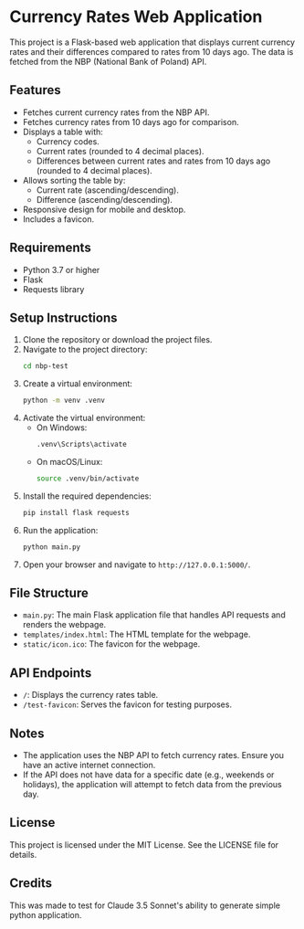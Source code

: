 # Currency Rates Web Application

This project is a Flask-based web application that displays current currency rates and their differences compared to rates from 10 days ago. The data is fetched from the NBP (National Bank of Poland) API.

## Features

- Fetches current currency rates from the NBP API.
- Fetches currency rates from 10 days ago for comparison.
- Displays a table with:
  - Currency codes.
  - Current rates (rounded to 4 decimal places).
  - Differences between current rates and rates from 10 days ago (rounded to 4 decimal places).
- Allows sorting the table by:
  - Current rate (ascending/descending).
  - Difference (ascending/descending).
- Responsive design for mobile and desktop.
- Includes a favicon.

## Requirements

- Python 3.7 or higher
- Flask
- Requests library

## Setup Instructions

1. Clone the repository or download the project files.
2. Navigate to the project directory:
   ```bash
   cd nbp-test
   ```
3. Create a virtual environment:
   ```bash
   python -m venv .venv
   ```
4. Activate the virtual environment:
   - On Windows:
     ```bash
     .venv\Scripts\activate
     ```
   - On macOS/Linux:
     ```bash
     source .venv/bin/activate
     ```
5. Install the required dependencies:
   ```bash
   pip install flask requests
   ```
6. Run the application:
   ```bash
   python main.py
   ```
7. Open your browser and navigate to `http://127.0.0.1:5000/`.

## File Structure

- `main.py`: The main Flask application file that handles API requests and renders the webpage.
- `templates/index.html`: The HTML template for the webpage.
- `static/icon.ico`: The favicon for the webpage.

## API Endpoints

- `/`: Displays the currency rates table.
- `/test-favicon`: Serves the favicon for testing purposes.

## Notes

- The application uses the NBP API to fetch currency rates. Ensure you have an active internet connection.
- If the API does not have data for a specific date (e.g., weekends or holidays), the application will attempt to fetch data from the previous day.

## License

This project is licensed under the MIT License. See the LICENSE file for details.

## Credits

This was made to test for Claude 3.5 Sonnet's ability to generate simple python application.
